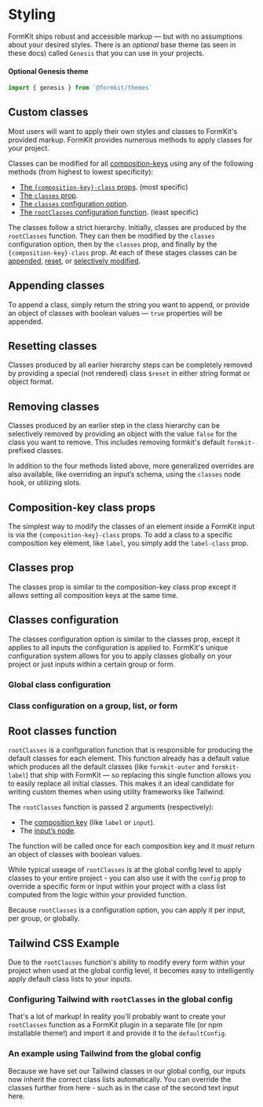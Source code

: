 # Styling

FormKit ships robust and accessible markup — but with no assumptions about your
desired styles. There is an _optional_ base theme (as seen in these docs)
called `Genesis` that you can use in your projects.

#### Optional Genesis theme
```js
import { genesis } from `@formkit/themes`
```

## Custom classes

Most users will want to apply their own styles and classes to FormKit's provided markup.
FormKit provides numerous methods to apply classes for your project.

Classes can be modified for all [composition-keys](/essentials/inputs#composition-keys) using any of the following methods (from highest to lowest specificity):

- [The `{composition-key}-class` props](#composition-key-class-props). (most specific)
- [The `classes` prop](#classes-prop).
- [The `classes` configuration option](#classes-configuration).
- [The `rootClasses` configuration function](#root-classes-function). (least specific)

The classes follow a strict hierarchy. Initially, classes are produced by the `rootClasses` function. They can then be modified by the `classes` configuration option, then by the `classes` prop, and finally by the `{composition-key}-class` prop. At each of these stages classes can be [appended](#appending-classes), [reset](#resetting-classes), or [selectively modified](#removing-classes).

## Appending classes

To append a class, simply return the string you want to append, or provide an object of classes with boolean values — `true` properties will be appended.

<example
name="Appending classes"
file="/_content/examples/append-classes/append-classes"
tabs="html"
langs="vue"></example>

## Resetting classes

Classes produced by all earlier hierarchy steps can be completely removed by providing a special (not rendered) class `$reset` in either string format or object format.

<example
name="Resetting classes"
file="/_content/examples/resetting-classes/resetting-classes"
tabs="html"
langs="vue"></example>

## Removing classes

Classes produced by an earlier step in the class hierarchy can be selectively removed by providing an object with the value `false` for the class you want to remove. This includes removing formkit's default `formkit-` prefixed classes.

<example
name="Removing classes"
file="/_content/examples/removing-classes/removing-classes"
tabs="html"
langs="vue"></example>

<callout type="tip">
In addition to the four methods listed above, more generalized overrides are also available, like overriding an input’s schema, using the <code>classes</code> node hook, or utilizing slots.
</callout>

## Composition-key class props

The simplest way to modify the classes of an element inside a FormKit input is via the `{composition-key}-class` props. To add a class to a specific composition key element, like `label`, you simply add the `label-class` prop.

<example
name="Composition-key class"
file="/_content/examples/composition-key-class/composition-key-class"
tabs="html"
langs="vue"></example>

## Classes prop

The classes prop is similar to the composition-key class prop except it allows setting all composition keys at the same time.

<example
name="Classes prop"
file="/_content/examples/classes-prop/classes-prop"
tabs="html"
langs="vue"></example>

## Classes configuration

The classes configuration option is similar to the classes prop, except it applies to all inputs the configuration is applied to. FormKit's unique configuration system allows for you to apply classes globally on your project or just inputs within a certain group or form.

### Global class configuration

<example
  name="Global configuration"
  file="/_content/examples/global-classes/global-classes"
  mode="editor"
  :editable="false"
  :line-numbers="false"
  langs="vue"></example>

### Class configuration on a group, list, or form

<example
name="Classes prop"
file="/_content/examples/classes-config/classes-config"
tabs="render,html"
langs="vue"></example>

## Root classes function

`rootClasses` is a configuration function that is responsible
for producing the default classes for each element. This function already has a default value which produces all the default classes (like `formkit-outer` and `formkit-label`) that ship with FormKit — so replacing this single function allows you to easily replace all initial classes. This makes it an ideal candidate for writing custom themes when using utility frameworks like Tailwind.

The `rootClasses` function is passed 2 arguments (respectively):

- The [composition key](/essentials/inputs#composition-keys) (like `label` or `input`).
- The [input’s node](/essentials/input-node).

The function will be called once for each composition key and it _must_ return
an object of classes with boolean values.

While typical useage of `rootClasses` is at the global config level to apply
classes to your entire project - you can also use it with the `config` prop to override
a specific form or input within your project with a class list computed from the logic
within your provided function.

<example
name="Root classes function"
file="/_content/examples/root-classes/root-classes"
tabs="html"
langs="vue"></example>

<callout type="tip">
Because <code>rootClasses</code> is a configuration option, you can apply it per input, per group, or globally.
</callout>

## Tailwind CSS Example

Due to the `rootClasses` function's ability to modify every form within your project
when used at the global config level, it becomes easy to intelligently apply default
class lists to your inputs.

### Configuring Tailwind with `rootClasses` in the global config
<example
  name="Global config with Tailwind"
  mode="editor"
  :editable="false"
  :line-numbers="false"
  file="/_content/examples/tailwind-classes/global-config"
  langs="vue"></example>

That's a lot of markup! In reality you'll probably want to create your `rootClasses`
function as a FormKit plugin in a separate file (or npm installable theme!) and
import it and provide it to the `defaultConfig`.

<example
  name="Global config with Tailwind - truncated"
  mode="editor"
  :editable="false"
  :line-numbers="false"
  file="/_content/examples/tailwind-classes/global-config-short"
  langs="vue"></example>

### An example using Tailwind from the global config

Because we have set our Tailwind classes in our global config, our inputs now
inherit the correct class lists automatically. You can override the classes further
from here - such as in the case of the second text input here.

<example
  name="Global config with Tailwind"
  file="/_content/examples/tailwind-classes/example"
  langs="vue"></example>
